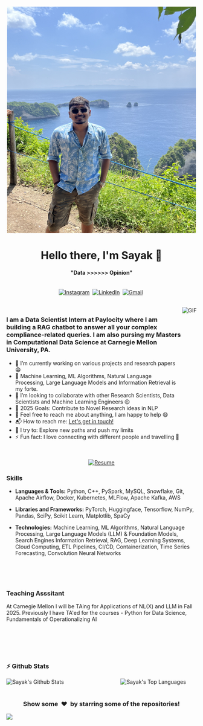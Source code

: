 <!-- [![Matrix SVG](https://raw.githubusercontent.com/rodrigograca31/rodrigograca31/master/matrix.svg)](https://www.youtube.com/watch?v=SDkAGkd4NLc) -->
<p align="center">
<img src="https://github.com/sayakbanerjee1999/sayakbanerjee1999/raw/main/Sayak.jpg" width="500" height="600"/>
</p>
<p>
  <h1 align="center"><b>Hello there, I'm Sayak 👋</b></h1>
</p>

<p>
  <h4 align="center"><b>"Data >>>>>> Opinion"</b></h4>
</p>


<p align="center">
<br>
<a href="https://www.instagram.com/sayak.banerjee_19/"><img src="https://img.shields.io/badge/instagram-%23E4405F.svg?&style=for-the-badge&logo=instagram&logoColor=white" alt="Instagram" /></a>&nbsp;
<a href="https://www.linkedin.com/in/sayak-banerjee-3668a9179/"><img src="https://img.shields.io/badge/linkedin-%230077B5.svg?&style=for-the-badge&logo=linkedin&logoColor=white" alt="LinkedIn" /></a>&nbsp;
<a href="mailto:sayakbanerjee022@gmail.com?subject=Hi%20Sayak"><img src="https://img.shields.io/badge/gmail-%23D14836.svg?&style=for-the-badge&logo=gmail&logoColor=white" alt="Gmail"/></a>&nbsp;
<!--<a href="https://kkvanonymous.github.io/"><img alt="Website" src="https://img.shields.io/website?style=for-the-badge&up_message=portfolio&url=https%3A%2F%2Fkkvanonymous.github.io%2F"></a>-->
</p>

<br>

<img align="right" height="270px" alt="GIF" src="https://i.pinimg.com/originals/e4/26/70/e426702edf874b181aced1e2fa5c6cde.gif" />

### I am a Data Scientist Intern at Paylocity where I am building a RAG chatbot to answer all your complex compliance-related queries. I am also pursing my Masters in Computational Data Science at Carnegie Mellon University, PA.

-   🔭 I’m currently working on various projects and research papers :grin:
-   🌱 Machine Learning, ML Algorithms, Natural Language Processing, Large Language Models and Information Retrieval is my forte.
-   👯 I’m looking to collaborate with other Research Scientists, Data Scientists and Machine Learning Engineers :wink:
-   🥅 2025 Goals: Contribute to Novel Research ideas in NLP
-   💬 Feel free to reach me about anything, I am happy to help :smile:
-   📬 How to reach me: [Let's get in touch!][linkedin]
-   🧗 I try to: Explore new paths and push my limits
-   ⚡ Fun fact: I love connecting with different people and travelling :raised_hands:

<br>

<p align="center">
  <a href="https://github.com/sayakbanerjee1999/sayakbanerjee1999/blob/main/Sayak_Banerjee_Resume.pdf" target="_blank">
    <img src="https://img.shields.io/badge/Resume-Click%20Here-blue?style=for-the-badge&logo=readme&logoColor=white" alt="Resume" />
  </a>
</p>


### Skills

- **Languages & Tools:** Python, C++, PySpark, MySQL, Snowflake, Git, Apache Airflow, Docker, Kubernetes, MLFlow, Apache Kafka, AWS
  
- **Libraries and Frameworks:** PyTorch, Huggingface, Tensorflow, NumPy, Pandas, SciPy, Scikit Learn, Matplotlib, SpaCy
  
- **Technologies:** Machine Learning, ML Algorithms, Natural Language Processing, Large Language Models (LLM) & Foundation Models, Search Engines Information Retrieval, RAG, Deep Learning Systems, Cloud Computing, ETL Pipelines, CI/CD, Containerization, Time Series Forecasting, Convolution Neural Networks
<br>
<br>
<br>

### Teaching Asssitant
At Carnegie Mellon I will be TAing for Applications of NL(X) and LLM in Fall 2025.
Previously I have TA'ed for the courses - Python for Data Science, Fundamentals of Operationalizing AI


<!-- <img align="left" alt="HTML5" width="35px" src="https://raw.githubusercontent.com/github/explore/80688e429a7d4ef2fca1e82350fe8e3517d3494d/topics/flask/flask.png" /> -->
<!-- <img align="left" alt="HTML5" width="35px" src="https://raw.githubusercontent.com/github/explore/80688e429a7d4ef2fca1e82350fe8e3517d3494d/topics/tailwind/tailwind.png" /> -->
<br>
<br>
<br>
<br>

<!--
<details>
  <summary>:zap: Github Stats</summary>
<p align='center'>
  <img align="center" src="https://github-readme-stats.vercel.app/api?username=Sumanth-Talluri&show_icons=true&title_color=fff&icon_color=79ff97&text_color=efefef&bg_color=24292e" alt="Lakshya's Github Stats">
</p>
<br>
<p align='center'>
  <img align="center" src="https://github-readme-stats.vercel.app/api/top-langs/?username=Sumanth-Talluri&show_icons=true&hide_border=true&theme=radical">
</p>
</details> -->

### :zap: Github Stats

  <img align="left" src="https://github-readme-stats.sumanth-talluri.vercel.app/api?username=sayakbanerjee1999&show_icons=true&title_color=fff&icon_color=79ff97&text_color=efefef&bg_color=24292e" alt="Sayak's Github Stats" width="60%">

<img src="https://github-readme-stats.sumanth-talluri.vercel.app/api/top-langs/?username=sayakbanerjee1999&show_icons=true&hide_border=true&theme=radical" width="37%" alt="Sayak's Top Languages">

<!-- stats
![GitHub stats](https://github-readme-stats.vercel.app/api?username=Sumanth-Talluri&show_icons=true&hide_border=true&theme=dark)
![Sumanth's github Programming stats](https://github-readme-stats.vercel.app/api/top-langs/?username=Sumanth-Talluri&show_icons=true&hide_border=true")-->

<!-- repos
<a href="https://github.com/Sumanth-Talluri/Readers-Cabin">
  <img align="left" src="https://github-readme-stats.vercel.app/api/pin/?username=Sumanth-Talluri&repo=Readers-Cabin&theme=dark" />
</a>
<a href="https://github.com/Sumanth-Talluri/JPMorgan-Chase-Virtual-Internship">
  <img align="left" src="https://github-readme-stats.vercel.app/api/pin/?username=Sumanth-Talluri&repo=JPMorgan-Chase-Virtual-Internship&theme=dark" />
</a>
<a href="https://github.com/Sumanth-Talluri/Python-for-Everybody-Specialization">
  <img align="left" src="https://github-readme-stats.vercel.app/api/pin/?username=Sumanth-Talluri&repo=Python-for-Everybody-Specialization&theme=dark" />
</a>
-->

<br>

<!-- ### :zap: Recent Github Activity -->

<!--START_SECTION:activity-->

<!-- 1. ❌ Closed PR [#1](https://github.com/codeSTACKr/goal-manager-react/pull/1) in [codeSTACKr/goal-manager-react](https://github.com/codeSTACKr/goal-manager-react)
2. 💪 Opened PR [#1](https://github.com/t-satwik/Python-programs/pull/1) in [t-satwik/Python-programs](https://github.com/t-satwik/Python-programs)
3. 🗣 Commented on [#143](https://github.com/dwyl/start-here/issues/143) in [dwyl/start-here](https://github.com/dwyl/start-here)
 <!--END_SECTION:activity-->

<br>

<div align="center">
<h3 align="center">Show some &nbsp;❤️&nbsp; by starring some of the repositories!</h3>
</div><img src="https://github.com/punitkmryh/punitkmryh/blob/master/wave.svg" />

[instagram]: https://www.instagram.com/sayak.banerjee_19/
[linkedin]: https://www.linkedin.com/in/sayak-banerjee99/
